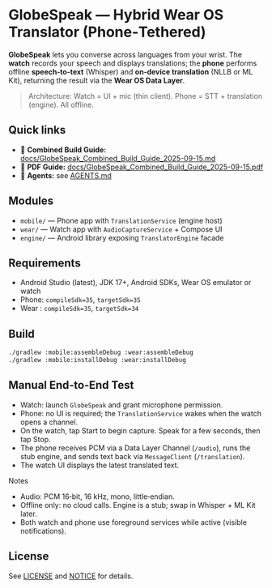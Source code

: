 # GlobeSpeak — Hybrid Wear OS Translator (Phone‑Tethered)

**GlobeSpeak** lets you converse across languages from your wrist. The **watch** records your speech and displays translations; the **phone** performs offline **speech‑to‑text** (Whisper) and **on‑device translation** (NLLB or ML Kit), returning the result via the **Wear OS Data Layer**.

> Architecture: Watch = UI + mic (thin client). Phone = STT + translation (engine). All offline.

## Quick links
- 📘 **Combined Build Guide:** [docs/GlobeSpeak_Combined_Build_Guide_2025-09-15.md](docs/GlobeSpeak_Combined_Build_Guide_2025-09-15.md)
- 🧾 **PDF Guide:** [docs/GlobeSpeak_Combined_Build_Guide_2025-09-15.pdf](docs/GlobeSpeak_Combined_Build_Guide_2025-09-15.pdf)
- 🤖 **Agents:** see [AGENTS.md](AGENTS.md)

## Modules
- `mobile/` — Phone app with `TranslationService` (engine host)
- `wear/` — Watch app with `AudioCaptureService` + Compose UI
- `engine/` — Android library exposing `TranslatorEngine` facade

## Requirements
- Android Studio (latest), JDK 17+, Android SDKs, Wear OS emulator or watch
- Phone: `compileSdk=35`, `targetSdk=35`
- Wear : `compileSdk=35`, `targetSdk=34`

## Build
```bash
./gradlew :mobile:assembleDebug :wear:assembleDebug
./gradlew :mobile:installDebug :wear:installDebug
```

## Manual End‑to‑End Test
- Watch: launch `GlobeSpeak` and grant microphone permission.
- Phone: no UI is required; the `TranslationService` wakes when the watch opens a channel.
- On the watch, tap Start to begin capture. Speak for a few seconds, then tap Stop.
- The phone receives PCM via a Data Layer Channel (`/audio`), runs the stub engine, and sends text back via `MessageClient` (`/translation`).
- The watch UI displays the latest translated text.

Notes
- Audio: PCM 16‑bit, 16 kHz, mono, little‑endian.
- Offline only: no cloud calls. Engine is a stub; swap in Whisper + ML Kit later.
- Both watch and phone use foreground services while active (visible notifications).

## License
See [LICENSE](LICENSE) and [NOTICE](NOTICE) for details.
